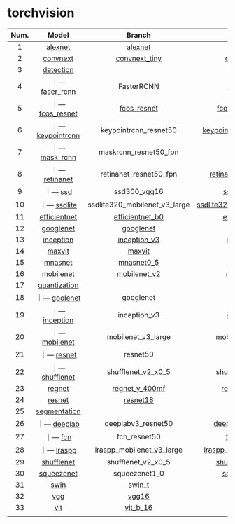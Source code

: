 # torchvision

| Num. |                            Model                             |                            Branch                            |                             Info                             |
| :--: | :----------------------------------------------------------: | :----------------------------------------------------------: | :----------------------------------------------------------: |
|  1   | [alexnet](/Users/gatilin/PycharmProjects/model-graphviz-plot/model_graph/torchvision/alexnet) | [alexnet](/Users/gatilin/PycharmProjects/model-graphviz-plot/model_graph/torchvision/alexnet/alexnet) | [alexnet_model_summary.txt](/Users/gatilin/PycharmProjects/model-graphviz-plot/model_graph/torchvision/alexnet/alexnet_model_summary.txt) |
|  2   | [convnext](/Users/gatilin/PycharmProjects/model-graphviz-plot/model_graph/torchvision/convnext) | [convnext_tiny](/Users/gatilin/PycharmProjects/model-graphviz-plot/model_graph/torchvision/convnext/convnext_tiny) | [convnext_tiny_model_summary.txt](/Users/gatilin/PycharmProjects/model-graphviz-plot/model_graph/torchvision/convnext/convnext_tiny_model_summary.txt) |
|  3   | [detection](/Users/gatilin/PycharmProjects/model-graphviz-plot/model_graph/torchvision/detection) |                                                              |                                                              |
|  4   | ｜— [faser_rcnn](/Users/gatilin/PycharmProjects/model-graphviz-plot/model_graph/torchvision/detection/faser_rcnn) |                          FasterRCNN                          | [FasterRCNN_model_summary.txt](/Users/gatilin/PycharmProjects/model-graphviz-plot/model_graph/torchvision/detection/faser_rcnn/FasterRCNN_model_summary.txt) |
|  5   | ｜— [fcos_resnet](/Users/gatilin/PycharmProjects/model-graphviz-plot/model_graph/torchvision/detection/fcos_resnet) | [fcos_resnet](/Users/gatilin/PycharmProjects/model-graphviz-plot/model_graph/torchvision/detection/fcos_resnet) | [fcos_resnet50_fpn_model_summary.txt](/Users/gatilin/PycharmProjects/model-graphviz-plot/model_graph/torchvision/detection/fcos_resnet/fcos_resnet50_fpn_model_summary.txt) |
|  6   | ｜— [keypointrcnn](/Users/gatilin/PycharmProjects/model-graphviz-plot/model_graph/torchvision/detection/keypointrcnn) |                    keypointrcnn_resnet50                     | [keypointrcnn_resnet50_fpn_model_summary.txt](/Users/gatilin/PycharmProjects/model-graphviz-plot/model_graph/torchvision/detection/keypointrcnn/keypointrcnn_resnet50_fpn_model_summary.txt) |
|  7   | ｜— [mask_rcnn](/Users/gatilin/PycharmProjects/model-graphviz-plot/model_graph/torchvision/detection/mask_rcnn) |                    maskrcnn_resnet50_fpn                     | [mask_rcnn_model_summary.txt](/Users/gatilin/PycharmProjects/model-graphviz-plot/model_graph/torchvision/detection/mask_rcnn/mask_rcnn_model_summary.txt) |
|  8   | ｜— [retinanet](/Users/gatilin/PycharmProjects/model-graphviz-plot/model_graph/torchvision/detection/retinanet) |                    retinanet_resnet50_fpn                    | [retinanet_resnet50_fpn_model_summary.txt](/Users/gatilin/PycharmProjects/model-graphviz-plot/model_graph/torchvision/detection/retinanet/retinanet_resnet50_fpn_model_summary.txt) |
|  9   | ｜— [ssd](/Users/gatilin/PycharmProjects/model-graphviz-plot/model_graph/torchvision/detection/ssd) |                         ssd300_vgg16                         | [ssd300_vgg16_model_summary.txt](/Users/gatilin/PycharmProjects/model-graphviz-plot/model_graph/torchvision/detection/ssd/ssd300_vgg16_model_summary.txt) |
|  10  | ｜— [ssdlite](/Users/gatilin/PycharmProjects/model-graphviz-plot/model_graph/torchvision/detection/ssdlite) |                ssdlite320_mobilenet_v3_large                 | [ssdlite320_mobilenet_v3_large_model_summary.txt](/Users/gatilin/PycharmProjects/model-graphviz-plot/model_graph/torchvision/detection/ssdlite/ssdlite320_mobilenet_v3_large_model_summary.txt) |
|  11  | [efficientnet](/Users/gatilin/PycharmProjects/model-graphviz-plot/model_graph/torchvision/efficientnet) | [efficientnet_b0](/Users/gatilin/PycharmProjects/model-graphviz-plot/model_graph/torchvision/efficientnet/efficientnet_b0) | [efficientnet_b0_model_summary.txt](/Users/gatilin/PycharmProjects/model-graphviz-plot/model_graph/torchvision/efficientnet/efficientnet_b0_model_summary.txt) |
|  12  | [googlenet](/Users/gatilin/PycharmProjects/model-graphviz-plot/model_graph/torchvision/googlenet) | [googlenet](/Users/gatilin/PycharmProjects/model-graphviz-plot/model_graph/torchvision/googlenet/googlenet) | [googlenet_model_summary.txt](/Users/gatilin/PycharmProjects/model-graphviz-plot/model_graph/torchvision/googlenet/googlenet_model_summary.txt) |
|  13  | [inception](/Users/gatilin/PycharmProjects/model-graphviz-plot/model_graph/torchvision/inception) | [inception_v3](/Users/gatilin/PycharmProjects/model-graphviz-plot/model_graph/torchvision/inception/inception_v3) | [inception_v3_model_summary.txt](/Users/gatilin/PycharmProjects/model-graphviz-plot/model_graph/torchvision/inception/inception_v3_model_summary.txt) |
|  14  | [maxvit](/Users/gatilin/PycharmProjects/model-graphviz-plot/model_graph/torchvision/maxvit) | [maxvit](/Users/gatilin/PycharmProjects/model-graphviz-plot/model_graph/torchvision/maxvit/maxvit) | [maxvit_model_summary.txt](/Users/gatilin/PycharmProjects/model-graphviz-plot/model_graph/torchvision/maxvit/maxvit_model_summary.txt) |
|  15  | [mnasnet](/Users/gatilin/PycharmProjects/model-graphviz-plot/model_graph/torchvision/mnasnet) | [mnasnet0_5](/Users/gatilin/PycharmProjects/model-graphviz-plot/model_graph/torchvision/mnasnet/mnasnet0_5) | [mnasnet0_5_model_summary.txt](/Users/gatilin/PycharmProjects/model-graphviz-plot/model_graph/torchvision/mnasnet/mnasnet0_5_model_summary.txt) |
|  16  | [mobilenet](/Users/gatilin/PycharmProjects/model-graphviz-plot/model_graph/torchvision/mobilenet) | [mobilenet_v2](/Users/gatilin/PycharmProjects/model-graphviz-plot/model_graph/torchvision/mobilenet/mobilenet_v2) | [mobilenet_v2_model_summary.txt](/Users/gatilin/PycharmProjects/model-graphviz-plot/model_graph/torchvision/mobilenet/mobilenet_v2_model_summary.txt) |
|  17  | [quantization](/Users/gatilin/PycharmProjects/model-graphviz-plot/model_graph/torchvision/quantization) |                                                              |                                                              |
|  18  | ｜— [goolenet](/Users/gatilin/PycharmProjects/model-graphviz-plot/model_graph/torchvision/quantization/goolenet) |                          googlenet                           | [googlenet_model_summary.txt](/Users/gatilin/PycharmProjects/model-graphviz-plot/model_graph/torchvision/quantization/goolenet/googlenet_model_summary.txt) |
|  19  | ｜— [inception](/Users/gatilin/PycharmProjects/model-graphviz-plot/model_graph/torchvision/quantization/inception) |                         inception_v3                         | [inception_v3_model_summary.txt](/Users/gatilin/PycharmProjects/model-graphviz-plot/model_graph/torchvision/quantization/inception/inception_v3_model_summary.txt) |
|  20  | ｜— [mobilenet](/Users/gatilin/PycharmProjects/model-graphviz-plot/model_graph/torchvision/quantization/mobilenet) |                      mobilenet_v3_large                      | [mobilenet_v3_large_model_summary.txt](/Users/gatilin/PycharmProjects/model-graphviz-plot/model_graph/torchvision/quantization/mobilenet/mobilenet_v3_large_model_summary.txt) |
|  21  | ｜— [resnet](/Users/gatilin/PycharmProjects/model-graphviz-plot/model_graph/torchvision/quantization/resnet) |                           resnet50                           | [resnet50_model_summary.txt](/Users/gatilin/PycharmProjects/model-graphviz-plot/model_graph/torchvision/quantization/resnet/resnet50_model_summary.txt) |
|  22  | ｜— [shufflenet](/Users/gatilin/PycharmProjects/model-graphviz-plot/model_graph/torchvision/quantization/shufflenet) |                      shufflenet_v2_x0_5                      | [shufflenet_v2_x0_5_model_summary.txt](/Users/gatilin/PycharmProjects/model-graphviz-plot/model_graph/torchvision/quantization/shufflenet/shufflenet_v2_x0_5_model_summary.txt) |
|  23  | [regnet](/Users/gatilin/PycharmProjects/model-graphviz-plot/model_graph/torchvision/regnet) | [regnet_y_400mf](/Users/gatilin/PycharmProjects/model-graphviz-plot/model_graph/torchvision/regnet/regnet_y_400mf) | [regnet_y_400mf_model_summary.txt](/Users/gatilin/PycharmProjects/model-graphviz-plot/model_graph/torchvision/regnet/regnet_y_400mf_model_summary.txt) |
|  24  | [resnet](/Users/gatilin/PycharmProjects/model-graphviz-plot/model_graph/torchvision/resnet) | [resnet18](/Users/gatilin/PycharmProjects/model-graphviz-plot/model_graph/torchvision/resnet/resnet18) | [resnet18_model_summary.txt](/Users/gatilin/PycharmProjects/model-graphviz-plot/model_graph/torchvision/resnet/resnet18_model_summary.txt) |
|  25  | [segmentation](/Users/gatilin/PycharmProjects/model-graphviz-plot/model_graph/torchvision/segmentation) |                                                              |                                                              |
|  26  | ｜— [deeplab](/Users/gatilin/PycharmProjects/model-graphviz-plot/model_graph/torchvision/segmentation/deeplab) |                      deeplabv3_resnet50                      | [deeplabv3_resnet50_model_summary.txt](/Users/gatilin/PycharmProjects/model-graphviz-plot/model_graph/torchvision/segmentation/deeplab/deeplabv3_resnet50_model_summary.txt) |
|  27  | ｜— [fcn](/Users/gatilin/PycharmProjects/model-graphviz-plot/model_graph/torchvision/segmentation/fcn) |                         fcn_resnet50                         | [fcn_resnet50_model_summary.txt](/Users/gatilin/PycharmProjects/model-graphviz-plot/model_graph/torchvision/segmentation/fcn/fcn_resnet50_model_summary.txt) |
|  28  | ｜— [lraspp](/Users/gatilin/PycharmProjects/model-graphviz-plot/model_graph/torchvision/segmentation/lraspp) |                  lraspp_mobilenet_v3_large                   | [lraspp_mobilenet_v3_large_model_summary.txt](/Users/gatilin/PycharmProjects/model-graphviz-plot/model_graph/torchvision/segmentation/lraspp/lraspp_mobilenet_v3_large_model_summary.txt) |
|  29  | [shufflenet](/Users/gatilin/PycharmProjects/model-graphviz-plot/model_graph/torchvision/shufflenet) |                      shufflenet_v2_x0_5                      | [shufflenet_v2_x0_5_model_summary.txt](/Users/gatilin/PycharmProjects/model-graphviz-plot/model_graph/torchvision/shufflenet/shufflenet_v2_x0_5_model_summary.txt) |
|  30  | [squeezenet](/Users/gatilin/PycharmProjects/model-graphviz-plot/model_graph/torchvision/squeezenet) |                        squeezenet1_0                         | [squeezenet1_0_model_summary.txt](/Users/gatilin/PycharmProjects/model-graphviz-plot/model_graph/torchvision/squeezenet/squeezenet1_0_model_summary.txt) |
|  31  | [swin](/Users/gatilin/PycharmProjects/model-graphviz-plot/model_graph/torchvision/swin) |                            swin_t                            | [swin_t_model_summary.txt](/Users/gatilin/PycharmProjects/model-graphviz-plot/model_graph/torchvision/swin/swin_t_model_summary.txt) |
|  32  | [vgg](/Users/gatilin/PycharmProjects/model-graphviz-plot/model_graph/torchvision/vgg) | [vgg16](/Users/gatilin/PycharmProjects/model-graphviz-plot/model_graph/torchvision/vgg/vgg16) | [vgg16_model_summary.txt](/Users/gatilin/PycharmProjects/model-graphviz-plot/model_graph/torchvision/vgg/vgg16_model_summary.txt) |
|  33  | [vit](/Users/gatilin/PycharmProjects/model-graphviz-plot/model_graph/torchvision/vit) | [vit_b_16](/Users/gatilin/PycharmProjects/model-graphviz-plot/model_graph/torchvision/vit/vit_b_16) | [vit_b_16_model_summary.txt](/Users/gatilin/PycharmProjects/model-graphviz-plot/model_graph/torchvision/vit/vit_b_16_model_summary.txt) |
|      |                                                              |                                                              |                                                              |
